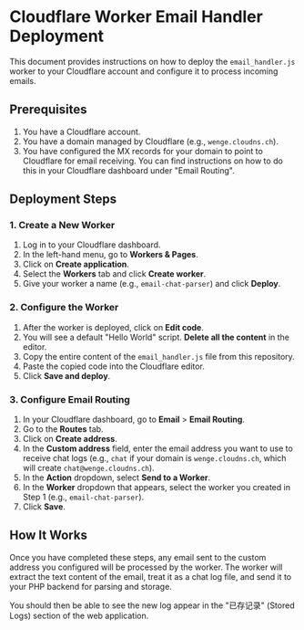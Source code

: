 # Cloudflare Worker Email Handler Deployment

This document provides instructions on how to deploy the `email_handler.js` worker to your Cloudflare account and configure it to process incoming emails.

## Prerequisites

1.  You have a Cloudflare account.
2.  You have a domain managed by Cloudflare (e.g., `wenge.cloudns.ch`).
3.  You have configured the MX records for your domain to point to Cloudflare for email receiving. You can find instructions on how to do this in your Cloudflare dashboard under "Email Routing".

## Deployment Steps

### 1. Create a New Worker

1.  Log in to your Cloudflare dashboard.
2.  In the left-hand menu, go to **Workers & Pages**.
3.  Click on **Create application**.
4.  Select the **Workers** tab and click **Create worker**.
5.  Give your worker a name (e.g., `email-chat-parser`) and click **Deploy**.

### 2. Configure the Worker

1.  After the worker is deployed, click on **Edit code**.
2.  You will see a default "Hello World" script. **Delete all the content** in the editor.
3.  Copy the entire content of the `email_handler.js` file from this repository.
4.  Paste the copied code into the Cloudflare editor.
5.  Click **Save and deploy**.

### 3. Configure Email Routing

1.  In your Cloudflare dashboard, go to **Email** > **Email Routing**.
2.  Go to the **Routes** tab.
3.  Click on **Create address**.
4.  In the **Custom address** field, enter the email address you want to use to receive chat logs (e.g., `chat` if your domain is `wenge.cloudns.ch`, which will create `chat@wenge.cloudns.ch`).
5.  In the **Action** dropdown, select **Send to a Worker**.
6.  In the **Worker** dropdown that appears, select the worker you created in Step 1 (e.g., `email-chat-parser`).
7.  Click **Save**.

## How It Works

Once you have completed these steps, any email sent to the custom address you configured will be processed by the worker. The worker will extract the text content of the email, treat it as a chat log file, and send it to your PHP backend for parsing and storage.

You should then be able to see the new log appear in the "已存记录" (Stored Logs) section of the web application.
